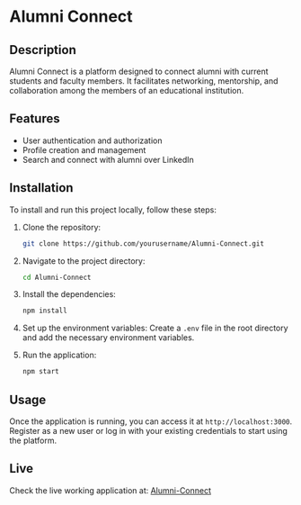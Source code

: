 # Alumni Connect

## Description
Alumni Connect is a platform designed to connect alumni with current students and faculty members. It facilitates networking, mentorship, and collaboration among the members of an educational institution.

## Features
- User authentication and authorization
- Profile creation and management
- Search and connect with alumni over LinkedIn

## Installation
To install and run this project locally, follow these steps:

1. Clone the repository:
    ```bash
    git clone https://github.com/yourusername/Alumni-Connect.git
    ```

2. Navigate to the project directory:
    ```bash
    cd Alumni-Connect
    ```

3. Install the dependencies:
    ```bash
    npm install
    ```

4. Set up the environment variables:
    Create a `.env` file in the root directory and add the necessary environment variables.

5. Run the application:
    ```bash
    npm start
    ```

## Usage
Once the application is running, you can access it at `http://localhost:3000`. Register as a new user or log in with your existing credentials to start using the platform.

## Live
Check the live working application at: [Alumni-Connect](https://alumniconnectnyharsh.netlify.app/)
